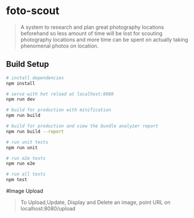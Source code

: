 # foto-scout

> A system to research and plan great photography locations beforehand so less amount of time will be lost for scouting photography locations and more time can be spent on actually taking phenomenal photos on location.

## Build Setup

``` bash
# install dependencies
npm install

# serve with hot reload at localhost:8080
npm run dev

# build for production with minification
npm run build

# build for production and view the bundle analyzer report
npm run build --report

# run unit tests
npm run unit

# run e2e tests
npm run e2e

# run all tests
npm test
```

#Image Upload
> To Upload,Update, Display and Delete an image, point URL on localhost:8080/upload
